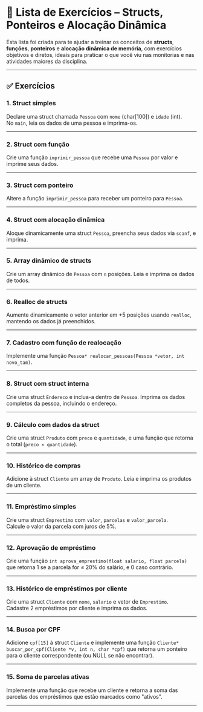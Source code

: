 # 📘 Lista de Exercícios – Structs, Ponteiros e Alocação Dinâmica

Esta lista foi criada para te ajudar a treinar os conceitos de **structs**, **funções**, **ponteiros** e **alocação dinâmica de memória**, com exercícios objetivos e diretos, ideais para praticar o que você viu nas monitorias e nas atividades maiores da disciplina.

---

## ✅ Exercícios

### 1. Struct simples  
Declare uma struct chamada `Pessoa` com `nome` (char[100]) e `idade` (int).  
No `main`, leia os dados de uma pessoa e imprima-os.

---

### 2. Struct com função  
Crie uma função `imprimir_pessoa` que recebe uma `Pessoa` por valor e imprime seus dados.

---

### 3. Struct com ponteiro  
Altere a função `imprimir_pessoa` para receber um ponteiro para `Pessoa`.

---

### 4. Struct com alocação dinâmica  
Aloque dinamicamente uma struct `Pessoa`, preencha seus dados via `scanf`, e imprima.

---

### 5. Array dinâmico de structs  
Crie um array dinâmico de `Pessoa` com `n` posições. Leia e imprima os dados de todos.

---

### 6. Realloc de structs  
Aumente dinamicamente o vetor anterior em +5 posições usando `realloc`, mantendo os dados já preenchidos.

---

### 7. Cadastro com função de realocação  
Implemente uma função `Pessoa* realocar_pessoas(Pessoa *vetor, int novo_tam)`.

---

### 8. Struct com struct interna  
Crie uma struct `Endereco` e inclua-a dentro de `Pessoa`. Imprima os dados completos da pessoa, incluindo o endereço.

---

### 9. Cálculo com dados da struct  
Crie uma struct `Produto` com `preco` e `quantidade`, e uma função que retorna o total (`preco × quantidade`).

---

### 10. Histórico de compras  
Adicione à struct `Cliente` um array de `Produto`. Leia e imprima os produtos de um cliente.

---

### 11. Empréstimo simples  
Crie uma struct `Emprestimo` com `valor`, `parcelas` e `valor_parcela`.  
Calcule o valor da parcela com juros de 5%.

---

### 12. Aprovação de empréstimo  
Crie uma função `int aprova_emprestimo(float salario, float parcela)` que retorna 1 se a parcela for ≤ 20% do salário, e 0 caso contrário.

---

### 13. Histórico de empréstimos por cliente  
Crie uma struct `Cliente` com `nome`, `salario` e vetor de `Emprestimo`.  
Cadastre 2 empréstimos por cliente e imprima os dados.

---

### 14. Busca por CPF  
Adicione `cpf[15]` à struct `Cliente` e implemente uma função `Cliente* buscar_por_cpf(Cliente *v, int n, char *cpf)` que retorna um ponteiro para o cliente correspondente (ou NULL se não encontrar).

---

### 15. Soma de parcelas ativas  
Implemente uma função que recebe um cliente e retorna a soma das parcelas dos empréstimos que estão marcados como "ativos".

---

